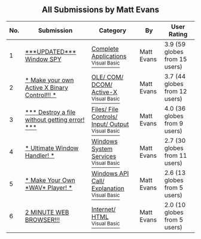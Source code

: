 ﻿<div align="center">

## All Submissions by Matt Evans

</div>

No.  | Submission | Category | By   | User Rating
---- | ---------- | -------- | ---- | -----------
1 | [\*\*\*UPDATED\*\*\* Window SPY<br />](https://github.com/Planet-Source-Code/matt-evans-updated-window-spy__1-1424) | [Complete Applications<br /><sup>Visual Basic</sup>](../ByCategory/complete-applications__1-27.md) | Matt Evans | 3.9 (59 globes from 15 users)
2 | [\* Make your own Active X Binary Control\!\!\! \*<br />](https://github.com/Planet-Source-Code/matt-evans-make-your-own-active-x-binary-control__1-1653) | [OLE/ COM/ DCOM/ Active\-X<br /><sup>Visual Basic</sup>](../ByCategory/ole-com-dcom-active-x__1-29.md) | Matt Evans | 3.7 (44 globes from 12 users)
3 | [\*\*\* Destroy a file without getting error\! \*\*\*<br />](https://github.com/Planet-Source-Code/matt-evans-destroy-a-file-without-getting-error__1-1650) | [Files/ File Controls/ Input/ Output<br /><sup>Visual Basic</sup>](../ByCategory/files-file-controls-input-output__1-3.md) | Matt Evans | 4.0 (36 globes from 9 users)
4 | [\* Ultimate Window Handler\! \*<br />](https://github.com/Planet-Source-Code/matt-evans-ultimate-window-handler__1-1655) | [Windows System Services<br /><sup>Visual Basic</sup>](../ByCategory/windows-system-services__1-35.md) | Matt Evans | 2.7 (30 globes from 11 users)
5 | [\* Make Your Own \*WAV\* Player\! \*<br />](https://github.com/Planet-Source-Code/matt-evans-make-your-own-wav-player__1-1654) | [Windows API Call/ Explanation<br /><sup>Visual Basic</sup>](../ByCategory/windows-api-call-explanation__1-39.md) | Matt Evans | 2.6 (13 globes from 5 users)
6 | [2 MINUTE WEB BROWSER\!\!\!<br />](https://github.com/Planet-Source-Code/matt-evans-2-minute-web-browser__1-1415) | [Internet/ HTML<br /><sup>Visual Basic</sup>](../ByCategory/internet-html__1-34.md) | Matt Evans | 2.0 (10 globes from 5 users)
